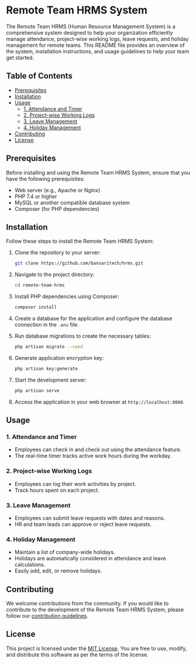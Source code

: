 # Remote Team HRMS System

The Remote Team HRMS (Human Resource Management System) is a comprehensive system designed to help your organization efficiently manage attendance, project-wise working logs, leave requests, and holiday management for remote teams. This README file provides an overview of the system, installation instructions, and usage guidelines to help your team get started.

## Table of Contents

- [Prerequisites](#prerequisites)
- [Installation](#installation)
- [Usage](#usage)
  - [1. Attendance and Timer](#1-attendance-and-timer)
  - [2. Project-wise Working Logs](#2-project-wise-working-logs)
  - [3. Leave Management](#3-leave-management)
  - [4. Holiday Management](#4-holiday-management)
- [Contributing](#contributing)
- [License](#license)

## Prerequisites

Before installing and using the Remote Team HRMS System, ensure that you have the following prerequisites:

- Web server (e.g., Apache or Nginx)
- PHP 7.4 or higher
- MySQL or another compatible database system
- Composer (for PHP dependencies)

## Installation

Follow these steps to install the Remote Team HRMS System:

1. Clone the repository to your server:

   ```bash
   git clone https://github.com/bansaritech/hrms.git
   ```

2. Navigate to the project directory:

   ```bash
   cd remote-team-hrms
   ```

3. Install PHP dependencies using Composer:

   ```bash
   composer install
   ```

4. Create a database for the application and configure the database connection in the `.env` file.

5. Run database migrations to create the necessary tables:

   ```bash
   php artisan migrate --seed
   ```

6. Generate application encryption key:

   ```bash
   php artisan key:generate
   ```

7. Start the development server:

   ```bash
   php artisan serve
   ```

8. Access the application in your web browser at `http://localhost:8000`.

## Usage

### 1. Attendance and Timer

- Employees can check in and check out using the attendance feature.
- The real-time timer tracks active work hours during the workday.

### 2. Project-wise Working Logs

- Employees can log their work activities by project.
- Track hours spent on each project.

### 3. Leave Management

- Employees can submit leave requests with dates and reasons.
- HR and team leads can approve or reject leave requests.

### 4. Holiday Management

- Maintain a list of company-wide holidays.
- Holidays are automatically considered in attendance and leave calculations.
- Easily add, edit, or remove holidays.

## Contributing

We welcome contributions from the community. If you would like to contribute to the development of the Remote Team HRMS System, please follow our [contribution guidelines](CONTRIBUTING.md).

## License

This project is licensed under the [MIT License](LICENSE). You are free to use, modify, and distribute this software as per the terms of the license.
